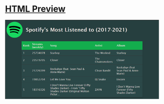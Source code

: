 # [HTML Preview](https://htmlpreview.github.io/?https://github.com/Dalmontron05/csc102-projects/blob/main/data-table/index.html)

![](./app-preview.PNG)

